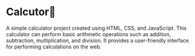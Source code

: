 # Calcutor📱 
A simple calculator project created using HTML, CSS, and JavaScript. This calculator can perform basic arithmetic operations such as addition, subtraction, multiplication, and division. It provides a user-friendly interface for performing calculations on the web.
